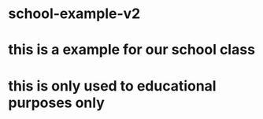 # school-example-v2

#  this is a example for our school class

# this is only used to educational purposes only

